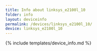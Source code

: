 ```yaml
---
title: Info about linksys_e2100l_10
folder: info
layout: deviceinfo
permalink: /devices/linksys_e2100l_10/
device: linksys_e2100l_10
---
```

{% include templates/device_info.md %}
